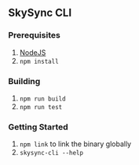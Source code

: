 ## SkySync CLI

### Prerequisites

1. [NodeJS](https://nodejs.org/en/download/)
2. `npm install`

### Building

1. `npm run build`
2. `npm run test`

### Getting Started

1. `npm link` to link the binary globally
2. `skysync-cli --help`
